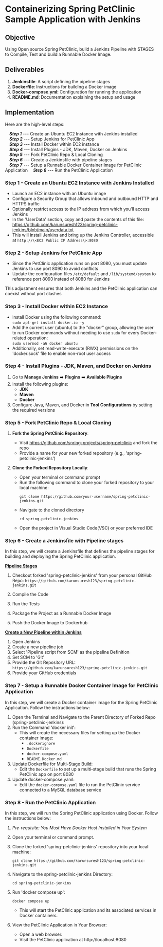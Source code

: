 # Containerizing Spring PetClinic Sample Application with Jenkins 

## Objective
Using Open source Spring PetClinic, build a Jenkins Pipeline with STAGES to Compile, Test and build a Runnable Docker Image. 

## Deliverables
1. **Jenkinsfile**: A script defining the pipeline stages
2. **Dockerfile**: Instructions for building a Docker image
3. **Docker-compose.yml**: Configuration for running the application
4. **README.md**: Documentation explaining the setup and usage

## Implementation
Here are the high-level steps:

&ensp;&ensp;***Step 1*** --- Create an Ubuntu EC2 Instance with Jenkins installed  
&ensp;&ensp;***Step 2*** --- Setup Jenkins for PetClinic App  
&ensp;&ensp;***Step 3*** --- Install Docker within EC2 instance  
&ensp;&ensp;***Step 4*** --- Install Plugins - JDK, Maven, Docker on Jenkins  
&ensp;&ensp;***Step 5*** --- Fork PetClinic Repo & Local Cloning  
&ensp;&ensp;***Step 6*** --- Create a Jenkinsfile with pipeline stages  
&ensp;&ensp;***Step 7*** --- Setup a Runnable Docker Container Image for PetClinic Application
&ensp;&ensp;***Step 8*** --- Run the PetClinic Application  


### Step 1 - Create an Ubuntu EC2 Instance with Jenkins Installed
- Launch an EC2 instance with an Ubuntu image
- Configure a Security Group that allows inbound and outbound HTTP and HTTPS traffic
- Optionally restrict access to the IP address from which you'll access Jenkins
- In the 'UserData' section, copy and paste the contents of this file: https://github.com/karunsuresh123/spring-petclinic-jenkins/blob/main/userdata.txt
- This will install Jenkins and bring up the Jenkins Controller, accessible at `http://\<EC2 Public IP Address\>:8080`

### Step 2 - Setup Jenkins for PetClinic App
- Since the PetClinic application runs on port 8080, you must update Jenkins to use port 8090 to avoid conflicts
- Update the configuration files `/etc/default` and `/lib/systemd/system` to reference port 8090 instead of 8080 for Jenkins

This adjustment ensures that both Jenkins and the PetClinic application can coexist without port clashes

### Step 3 - Install Docker within EC2 Instance
- Install Docker using the following command:  
 `sudo apt-get install docker.io -y`
- Add the current user (ubuntu) to the "docker" group, allowing the user to run Docker commands without needing to use `sudo` for every Docker-related operation:  
 `sudo usermod -aG docker ubuntu`
- Additionally, set read-write-execute (RWX) permissions on the 'docker.sock' file to enable non-root user access


### Step 4 - Install Plugins - JDK, Maven, and Docker on Jenkins
1. Go to **Manage Jenkins** ➡️ **Plugins** ➡️ **Available Plugins**
2. Install the following plugins:
    - **JDK**
    - **Maven**
    - **Docker**
3. Configure Java, Maven, and Docker in **Tool Configurations** by setting the required versions


### Step 5 - Fork PetClinic Repo & Local Cloning
1. **Fork the Spring PetClinic Repository**:
    - Visit https://github.com/spring-projects/spring-petclinic and fork the repo
    - Provide a name for your new forked repository (e.g., 'spring-petclinic-jenkins')

2. **Clone the Forked Repository Locally**:
    - Open your terminal or command prompt
    - Run the following command to clone your forked repository to your local machine:
      ```
      git clone https://github.com/your-username/spring-petclinic-jenkins.git
      ```
    - Navigate to the cloned directory
      ```
      cd spring-petclinic-jenkins
      ```
    - Open the project in Visual Studio Code(VSC) or your preferred IDE


### Step 6 - Create a Jenkinsfile with Pipeline stages

In this step, we will create a Jenkinsfile that defines the pipeline stages for building and deploying the Spring PetClinic application.

**<u>Pipeline Stages</u>**

1. Checkout forked 'spring-petclinic-jenkins' from your personal GitHub Repo: `https://github.com/karunsuresh123/spring-petclinic-jenkins.git`

2. Compile the Code

3. Run the Tests

4. Package the Project as a Runnable Docker Image

5. Push the Docker Image to Dockerhub

**<u>Create a New Pipeline within Jenkins</u>**

1. Open Jenkins
2. Create a new pipeline job
3. Select 'Pipeline script from SCM' as the pipeline Definition
4. Set SCM to 'Git'
5. Provide the Git Repository URL: `https://github.com/karunsuresh123/spring-petclinic-jenkins.git`
6. Provide your GitHub credentials



### Step 7 - Setup a Runnable Docker Container Image for PetClinic Application

In this step, we will create a Docker container image for the Spring PetClinic Application. Follow the instructions below:

1. Open the Terminal and Navigate to the Parent Directory of Forked Repo (spring-petclinic-jenkins):
2. Run the Command 'docker init':
   - This will create the necessary files for setting up the Docker container image:
     - `.dockerignore`
     - `Dockerfile`
     - `docker-compose.yaml`
     - `README.Docker.md`
3. Update Dockerfile for Multi-Stage Build:
   - Edit the `Dockerfile` to set up a multi-stage build that runs the Spring PetClinic app on port 8080
4. Update docker-compose.yaml:
   - Edit the `docker-compose.yaml` file to run the PetClinic service connected to a MySQL database service


### Step 8 - Run the PetClinic Application

In this step, we will run the Spring PetClinic application using Docker. Follow the instructions below:

1. *Pre-requisite: You Must Have Docker Host Installed in Your System*

2. Open your terminal or command prompt.

3. Clone the forked 'spring-petclinic-jenkins' repository into your local machine:
     ```
     git clone https://github.com/karunsuresh123/spring-petclinic-jenkins.git
     ```

4. Navigate to the spring-petclinic-jenkins Directory:
     ```
     cd spring-petclinic-jenkins
     ```

5. Run 'docker compose up':
     ```
     docker compose up
     ```
   - This will start the PetClinic application and its associated services in Docker containers.

6. View the PetClinic Application in Your Browser:
   - Open a web browser.
   - Visit the PetClinic application at http://localhost:8080



